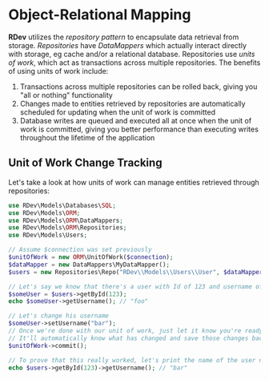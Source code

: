 # Object-Relational Mapping
**RDev** utilizes the *repository pattern* to encapsulate data retrieval from storage.  *Repositories* have *DataMappers* which actually interact directly with storage, eg cache and/or a relational database.  Repositories use *units of work*, which act as transactions across multiple repositories.  The benefits of using units of work include:
1.  Transactions across multiple repositories can be rolled back, giving you "all or nothing" functionality
2.  Changes made to entities retrieved by repositories are automatically scheduled for updating when the unit of work is committed
3.  Database writes are queued and executed all at once when the unit of work is committed, giving you better performance than executing writes throughout the lifetime of the application

## Unit of Work Change Tracking
Let's take a look at how units of work can manage entities retrieved through repositories:
```php
use RDev\Models\Databases\SQL;
use RDev\Models\ORM;
use RDev\Models\ORM\DataMappers;
use RDev\Models\ORM\Repositories;
use RDev\Models\Users;

// Assume $connection was set previously
$unitOfWork = new ORM\UnitOfWork($connection);
$dataMapper = new DataMappers\MyDataMapper();
$users = new Repositories\Repo("RDev\\Models\\Users\\User", $dataMapper, $unitOfWork);

// Let's say we know that there's a user with Id of 123 and username of "foo" in the repository
$someUser = $users->getById(123);
echo $someUser->getUsername(); // "foo"

// Let's change his username
$someUser->setUsername("bar");
// Once we're done with our unit of work, just let it know you're ready to commit
// It'll automatically know what has changed and save those changes back to storage
$unitOfWork->commit();

// To prove that this really worked, let's print the name of the user now
echo $users->getById(123)->getUsername(); // "bar"
```